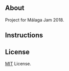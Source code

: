 ## About

Project for Málaga Jam 2018.

## Instructions

## License

[MIT](https://www.google.com) License.